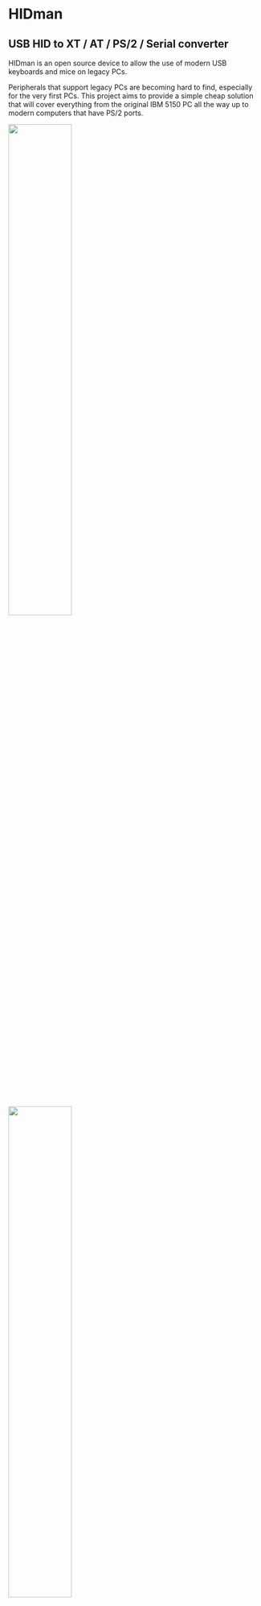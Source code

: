# HIDman
## USB HID to XT / AT / PS/2 / Serial converter

HIDman is an open source device to allow the use of modern USB keyboards and mice on legacy PCs.

Peripherals that support legacy PCs are becoming hard to find, especially for the very first PCs. This project aims to provide a simple cheap solution that will cover everything from the original IBM 5150 PC all the way up to modern computers that have PS/2 ports.

<img src=/images/hidmanfront.jpg width=50%/>
<img src=/images/hidmanrear.jpg width=50%/>


# Features

* (should) Support the majority of standard USB keyboards and mice, including ones that use wireless dongles.
* Also supports (some) USB Game controllers - buttons/axes are mapped to keypresses or mouse actions
* Can emulate the following devices :
* * OG IBM PC / XT Keyboard
  * AT / PS/2 Keyboard
  * Serial Mouse (with optional Logitech-style 3rd button)
  * PS/2 Mouse (with optional Intellipoint-style scroll wheel and up to 5 buttons)
* Driverless configuration menu - change settings just by opening a text editor


# Quickstart Guide

## USB Connection

You can connect many different combinations of USB devices to HIDman.

The most obvious being to connect a keyboard to one USB port, and a mouse to the other one :

<img src=/images/usbsetup1.svg width=300/>

Or, you could perhaps connect a wireless keyboard+mouse dongle to one port, and a game controller to the other :

<img src=/images/usbsetup2.svg width=500/>

Hub support can be hit-and-miss. This is (mostly) not HIDman's fault - many modern hubs don't support low-speed USB devices properly.


## Newer PCs (PS/2) ###

* Connect male-to-male Mini-DIN cables from HIDman’s keyboard and mouse ports to your PC’s PS/2 ports.
* Turn on your PC.
* If necessary, press HIDman's ⏻ power button to select PS/2 mode (light blue).

<img src=/images/newerpcs.svg width=400/>


## Older PCs (AT/XT and Serial)

* Connect a male-to-male Mini-DIN Cable from HIDman's keyboard port into a Mini-DIN to DIN adapter.
* Connect that adapter to your PC's keyboard port.
* Connect a straight-through male-to-female DE-9 cable from HIDman's serial port to your PC's serial port.
* Turn on your PC.
* Press HIDman's ⏻ power button to select AT mode (light blue), or XT mode (orange) for early 80's IBM PCs and clones.

<img src=/images/olderpcs.svg width=500/>


# Configuration

Configuration is provided through a built-in menu system. No software install is required - all interaction is through the keyboard.

Simply open a text editor on your target PC (eg notepad, edit, vi), then hold HIDman's power button for a few seconds. The menu will be typed out into your text editor.

<img src=/images/menu1.png width=394/>

"Adv.Keyboard" and "Adv.Mouse" switch the keyboard and mouse respectively into "Native Mode". This may be required to access certain functions such as scroll wheels and extra buttons on mice.

"Intellimouse" enables scroll wheel and 5-button support for PS/2 mice.

"Debug" enables the debug menu. The most useful debugging option is "Dump HID Data". Enabling this dumps information about all USB devices connected after that point. 

<img src=/images/menu2.png width=450/>

If you are having trouble getting a USB device to work, enable HID Dumping then connect the troublesome USB device. Wait for it to finish dumping, then press ESC and save the resulting data to a text file. Then send it to me for analysis.


# Firmware Update

Firmware development is continuing, so if you have problems it's always worth updating to the latest version.

The first step is to put the HIDman in firmware update mode.

1. Disconnect everything from HIDman, including all USB devices and PCs. (failure to do this may result in damage to HIDman, your PC, or both).
2. Hold down HIDman's ⏻ power button.
3. Use a USB A-to-A cable to connect HIDman's LOWER USB port to a USB port on your modern PC.

After that, update instructions will depend on your operating system.


## Windows

If this is your first time updating, you're going to need to download and install WCH's ISP tool - https://www.wch-ic.com/downloads/WCHISPTool_Setup_exe.html

After that, follow the instructions in this diagram :

<img src=/images/firmware2.svg width=600/>


## Linux or Mac

There are a few options here, but the only one I could get to work is ch55xtool : https://github.com/MarsTechHAN/ch552tool

Once you've installed that, use the -f parameter to specify the firmware file to load. For example :

```
python3 ch55xtool.py -f hidman_axp_v1.1.bin
```

# Advanced Setups

## Combined PS/2 port
HIDman actually outputs keyboard *and* mouse signals on **BOTH** PS/2 connectors. If you have a PC that can take advantage of this (typically Mini PCs or Laptops), you can keep the cabling neater by using only one cable.

<img src=/images/combined1.svg width=500/>

Note that there are two different types of Combined PS/2 ports, and HIDman provides for both types. Generally, laptops will need plugged into the Mouse port on HIDman, and Mini PCs want the Keyboard port. If it doesn't work with one port, try the other one.


## Splitter

Another way to take advantage of the Combined PS/2 port functionality is to use a widely-available PS/2 splitter :

<img src=/images/splitter.svg width=500/>

This also allows neater cabling, as you could connect both keyboard and mouse ports to the rear, and not have to connect to the front mouse port.


## Technical description

The HIDman is based around the CH559 from WCH, a remarkably flexible chip with **two** USB HOST ports. This makes it ideal for our purposes.

The code is forked from atc1441's excellent repository - https://github.com/atc1441/CH559sdccUSBHost

PCB and enclosure was designed in KiCad - source files are in the hardware directory.

Development is very active but it is usable in its current state.
